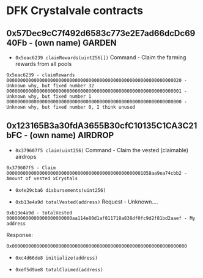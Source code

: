 # DFK Crystalvale contracts

## 0x57Dec9cC7f492d6583c773e2E7ad66dcDc6940Fb - (own name) GARDEN

- `0x5eac6239 claimRewards(uint256[])`
Command - Claim the farming rewards from all pools
```
0x5eac6239 - claimRewards
0000000000000000000000000000000000000000000000000000000000000020 - Unknown why, but fixed number 32
0000000000000000000000000000000000000000000000000000000000000001 - Unknown why, but fixed number 1
0000000000000000000000000000000000000000000000000000000000000000 - Unknown why, but fixed number 0, I think unused
```

## 0x123165B3a30fdA3655B30cfC10135C1CA3C21bFC - (own name) AIRDROP

- `0x379607f5 claim(uint256)` 
Command - Claim the vested (claimable) airdrops
```
0x379607f5 - Claim
00000000000000000000000000000000000000000000000001058aa9ea74cbb2 - Amount of vested xCrystals
```

- `0x4e29cba6 disbursements(uint256)`

- `0xb13e4a9d totalVested(address)`
Request - Unknown....
```
0xb13e4a9d - totalVested
000000000000000000000000aa114e80d1af811718a838df0fc9d2f81bd2aaef - My address
```
Response:
```
0x0000000000000000000000000000000000000000000000000000000000000000
```

- `0xc4d66de8 initialize(address)`

- `0xef5d9ae8 totalClaimed(address)`
